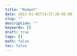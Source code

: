 ```yaml
---
title: "Numpet"
date: 2022-01-05T14:37:20-05:00
slug: ""
description: ""
keywords: []
draft: true
tags: []
math: false
toc: false
---
```

